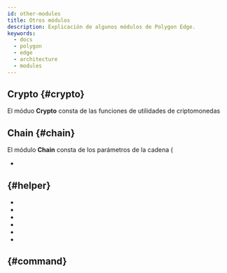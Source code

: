 ```yaml
---
id: other-modules
title: Otros módulos
description: Explicación de algunos módulos de Polygon Edge.
keywords:
  - docs
  - polygon
  - edge
  - architecture
  - modules
---
```


## Crypto {#crypto}

El móduo **Crypto** consta de las funciones de utilidades de criptomonedas

## Chain {#chain}

El módulo **Chain** consta de los parámetros de la cadena (

*

##  {#helper}



*
*
*
*
*
*

##  {#command}

